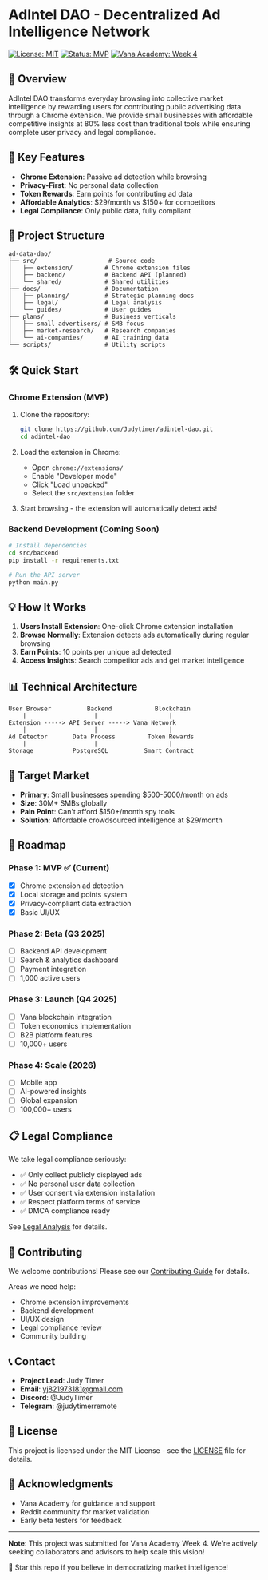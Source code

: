 # AdIntel DAO - Decentralized Ad Intelligence Network

[![License: MIT](https://img.shields.io/badge/License-MIT-yellow.svg)](https://opensource.org/licenses/MIT)
[![Status: MVP](https://img.shields.io/badge/Status-MVP-blue.svg)]()
[![Vana Academy: Week 4](https://img.shields.io/badge/Vana%20Academy-Week%204-purple.svg)]()

## 🚀 Overview

AdIntel DAO transforms everyday browsing into collective market intelligence by rewarding users for contributing public advertising data through a Chrome extension. We provide small businesses with affordable competitive insights at 80% less cost than traditional tools while ensuring complete user privacy and legal compliance.

## 🎯 Key Features

- **Chrome Extension**: Passive ad detection while browsing
- **Privacy-First**: No personal data collection
- **Token Rewards**: Earn points for contributing ad data
- **Affordable Analytics**: $29/month vs $150+ for competitors
- **Legal Compliance**: Only public data, fully compliant

## 📂 Project Structure

```
ad-data-dao/
├── src/                    # Source code
│   ├── extension/         # Chrome extension files
│   ├── backend/           # Backend API (planned)
│   └── shared/            # Shared utilities
├── docs/                  # Documentation
│   ├── planning/          # Strategic planning docs
│   ├── legal/             # Legal analysis
│   └── guides/            # User guides
├── plans/                 # Business verticals
│   ├── small-advertisers/ # SMB focus
│   ├── market-research/   # Research companies
│   └── ai-companies/      # AI training data
└── scripts/               # Utility scripts
```

## 🛠️ Quick Start

### Chrome Extension (MVP)

1. Clone the repository:
   ```bash
   git clone https://github.com/Judytimer/adintel-dao.git
   cd adintel-dao
   ```

2. Load the extension in Chrome:
   - Open `chrome://extensions/`
   - Enable "Developer mode"
   - Click "Load unpacked"
   - Select the `src/extension` folder

3. Start browsing - the extension will automatically detect ads!

### Backend Development (Coming Soon)

```bash
# Install dependencies
cd src/backend
pip install -r requirements.txt

# Run the API server
python main.py
```

## 💡 How It Works

1. **Users Install Extension**: One-click Chrome extension installation
2. **Browse Normally**: Extension detects ads automatically during regular browsing
3. **Earn Points**: 10 points per unique ad detected
4. **Access Insights**: Search competitor ads and get market intelligence

## 📊 Technical Architecture

```
User Browser          Backend            Blockchain
    |                   |                    |
Extension -----> API Server -----> Vana Network
    |                   |                    |
Ad Detector       Data Process         Token Rewards
    |                   |                    |
Storage           PostgreSQL          Smart Contract
```

## 🎯 Target Market

- **Primary**: Small businesses spending $500-5000/month on ads
- **Size**: 30M+ SMBs globally
- **Pain Point**: Can't afford $150+/month spy tools
- **Solution**: Affordable crowdsourced intelligence at $29/month

## 🚦 Roadmap

### Phase 1: MVP ✅ (Current)
- [x] Chrome extension ad detection
- [x] Local storage and points system
- [x] Privacy-compliant data extraction
- [x] Basic UI/UX

### Phase 2: Beta (Q3 2025)
- [ ] Backend API development
- [ ] Search & analytics dashboard
- [ ] Payment integration
- [ ] 1,000 active users

### Phase 3: Launch (Q4 2025)
- [ ] Vana blockchain integration
- [ ] Token economics implementation
- [ ] B2B platform features
- [ ] 10,000+ users

### Phase 4: Scale (2026)
- [ ] Mobile app
- [ ] AI-powered insights
- [ ] Global expansion
- [ ] 100,000+ users

## 📋 Legal Compliance

We take legal compliance seriously:

- ✅ Only collect publicly displayed ads
- ✅ No personal user data collection
- ✅ User consent via extension installation
- ✅ Respect platform terms of service
- ✅ DMCA compliance ready

See [Legal Analysis](docs/legal/legal_analysis_mvp.md) for details.

## 🤝 Contributing

We welcome contributions! Please see our [Contributing Guide](CONTRIBUTING.md) for details.

Areas we need help:
- Chrome extension improvements
- Backend development
- UI/UX design
- Legal compliance review
- Community building

## 📞 Contact

- **Project Lead**: Judy Timer
- **Email**: yj821973181@gmail.com
- **Discord**: @JudyTimer
- **Telegram**: @judytimerremote

## 📄 License

This project is licensed under the MIT License - see the [LICENSE](LICENSE) file for details.

## 🙏 Acknowledgments

- Vana Academy for guidance and support
- Reddit community for market validation
- Early beta testers for feedback

---

**Note**: This project was submitted for Vana Academy Week 4. We're actively seeking collaborators and advisors to help scale this vision!

🌟 Star this repo if you believe in democratizing market intelligence!